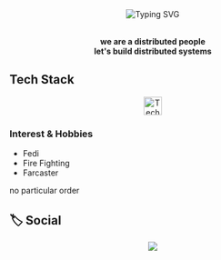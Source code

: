 <!--
this was a dumb idea
-->

<div align="center">
  <img src="https://readme-typing-svg.herokuapp.com?font=Fira+Code&duration=2000&pause=700&color=3CF2FF&random=false&center=true&vCenter=true&width=450&lines=Hi+,+I'm+Gaurav+%F0%9F%91%8B;Systems+%5C+Open+Protocols+%5C+Forge;Welcome!+%F0%9F%8C%90" alt="Typing SVG" />
</div>

<br>

<p align="center">
  <b> we are a distributed people </b><br>
  <b> let's build distributed systems </b>
</p>

## Tech Stack
<p align="center">
  <img src="https://skillicons.dev/icons?i=python,pytorch,c,swift,apple,bash,aws,gcp,linux,vim,git,docker,zig,terraform" alt="Tech stack icons" height="32"/>
</p>

### Interest & Hobbies

- Fedi
- Fire Fighting
- Farcaster

no particular order

## 🏷️ Social

<p align="center">
  <a href="mailto:gaurxv@proton.me"><img src="https://img.shields.io/badge/email-D14836?style=for-the-badge&logo=gmail&logoColor=white"/></a>
</p>



